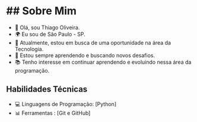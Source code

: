 # ## Sobre Mim

- 👋 Olá, sou Thiago Oliveira.
- 🌍 Eu sou de São Paulo - SP.
- 💼 Atualmente, estou em busca de uma oportunidade na área da Tecnologia.
- 🌱 Estou sempre aprendendo e buscando novos desafios.
- 📚 Tenho interesse em continuar aprendendo e evoluindo nessa área da programação.

## Habilidades Técnicas

- 💻 Linguagens de Programação: [Python]
- 📊 Ferramentas : [Git e GitHub]
